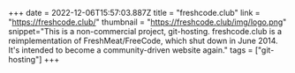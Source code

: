 +++
date = 2022-12-06T15:57:03.887Z
title = "freshcode.club"
link = "https://freshcode.club/"
thumbnail = "https://freshcode.club/img/logo.png"
snippet="This is a non-commercial project, git-hosting. freshcode.club is a reimplementation of FreshMeat/FreeCode, which shut down in June 2014. It's intended to become a community-driven website again."
tags = ["git-hosting"]
+++

